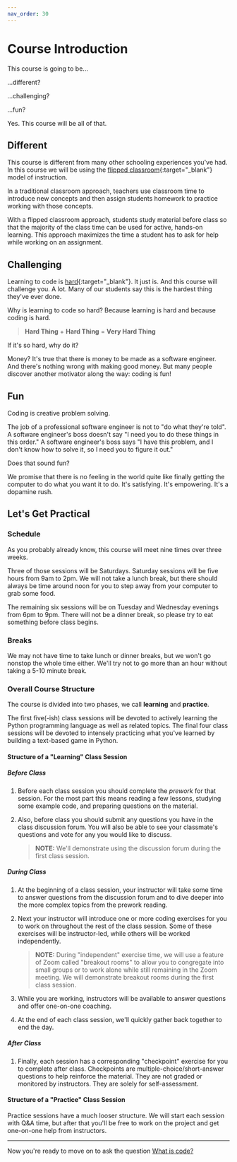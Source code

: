 ```yaml
---
nav_order: 30
---
```


# Course Introduction

This course is going to be...

...different?

...challenging?

...fun?

Yes. This course will be all of that.

## Different

This course is different from many other schooling experiences you've had. In this course we will be using the [flipped classroom](https://en.wikipedia.org/wiki/Flipped_classroom){:target="_blank"} model of instruction.

In a traditional classroom approach, teachers use classroom time to introduce new concepts and then assign students homework to practice working with those concepts.

With a flipped classroom approach, students study material before class so that the majority of the class time can be used for active, hands-on learning. This approach maximizes the time a student has to ask for help while working on an assignment.

## Challenging

Learning to code is [hard](https://www.youtube.com/watch?v=jzRuqT9nYXY){:target="_blank"}. It just is. And this course will challenge you. A lot. Many of our students say this is the hardest thing they've ever done.

Why is learning to code so hard? Because learning is hard and because coding is hard. 

> **Hard Thing** + **Hard Thing** = **Very Hard Thing**

If it's so hard, why do it?

Money? It's true that there is money to be made as a software engineer. And there's nothing wrong with making good money. But many people discover another motivator along the way: coding is fun!

## Fun

Coding is creative problem solving.

The job of a professional software engineer is not to "do what they're told". A software engineer's boss doesn't say "I need you to do these things in this order." A software engineer's boss says "I have this problem, and I don't know how to solve it, so I need you to figure it out."

Does that sound fun?

We promise that there is no feeling in the world quite like finally getting the computer to do what you want it to do. It's satisfying. It's empowering. It's a dopamine rush.

## Let's Get Practical

### Schedule

As you probably already know, this course will meet nine times over three weeks.

Three of those sessions will be Saturdays. Saturday sessions will be five hours from 9am to 2pm. We will not take a lunch break, but there should always be time around noon for you to step away from your computer to grab some food.

The remaining six sessions will be on Tuesday and Wednesday evenings from 6pm to 9pm. There will not be a dinner break, so please try to eat something before class begins.

### Breaks

We may not have time to take lunch or dinner breaks, but we won't go nonstop the whole time either. We'll try not to go more than an hour without taking a 5-10 minute break.

### Overall Course Structure

The course is divided into two phases, we call **learning** and **practice**.

The first five(-ish) class sessions will be devoted to actively learning the Python programming language as well as related topics. The final four class sessions will be devoted to intensely practicing what you've learned by building a text-based game in Python.

#### Structure of a "Learning" Class Session 

##### Before Class

1. Before each class session you should complete the _prework_ for that session. For the most part this means reading a few lessons, studying some example code, and preparing questions on the material.
1. Also, before class you should submit any questions you have in the class discussion forum. You will also be able to see your classmate's questions and vote for any you would like to discuss.

    > **NOTE:** We'll demonstrate using the discussion forum during the first class session.

##### During Class

1. At the beginning of a class session, your instructor will take some time to answer questions from the discussion forum and to dive deeper into the more complex topics from the prework reading.
1. Next your instructor will introduce one or more coding exercises for you to work on throughout the rest of the class session. Some of these exercises will be instructor-led, while others will be worked independently.

    > **NOTE:** During "independent" exercise time, we will use a feature of Zoom called "breakout rooms" to allow you to congregate into small groups or to work alone while still remaining in the Zoom meeting. We will demonstrate breakout rooms during the first class session.

1. While you are working, instructors will be available to answer questions and offer one-on-one coaching.
1. At the end of each class session, we'll quickly gather back together to end the day.

##### After Class

1. Finally, each session has a corresponding "checkpoint" exercise for you to complete after class. Checkpoints are multiple-choice/short-answer questions to help reinforce the material. They are not graded or monitored by instructors. They are solely for self-assessment.

#### Structure of a "Practice" Class Session

Practice sessions have a much looser structure. We will start each session with Q&A time, but after that you'll be free to work on the project and get one-on-one help from instructors.

---

Now you're ready to move on to ask the question [What is code?](./what_is_code.md)
